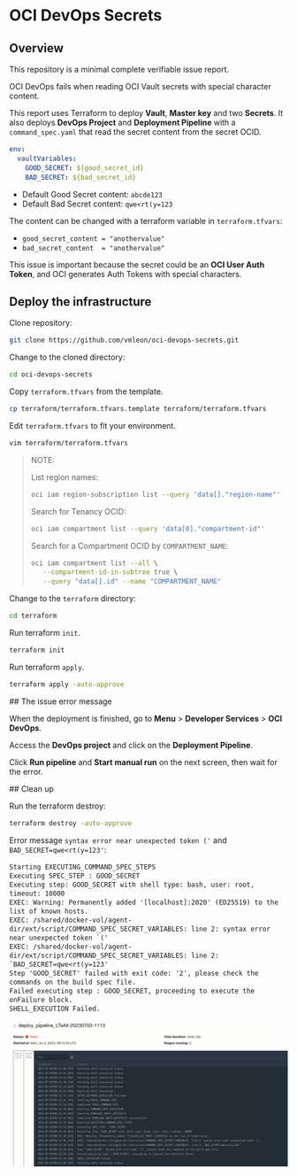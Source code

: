 # OCI DevOps Secrets

## Overview

This repository is a minimal complete verifiable issue report.

OCI DevOps fails when reading OCI Vault secrets with special character content.

This report uses Terraform to deploy **Vault**, **Master key** and two **Secrets**. It also deploys **DevOps Project** and **Deployment Pipeline** with a `command_spec.yaml` that read the secret content from the secret OCID.

```yaml
env:
  vaultVariables:
    GOOD_SECRET: ${good_secret_id}
    BAD_SECRET: ${bad_secret_id}
```

- Default Good Secret content: `abcde123`
- Default Bad Secret content: `qwe<rt(y=123`

The content can be changed with a terraform variable in `terraform.tfvars`:
- `good_secret_content = "anothervalue"`
- `bad_secret_content  = "anothervalue"`

This issue is important because the secret could be an **OCI User Auth Token**, and OCI generates Auth Tokens with special characters.

## Deploy the infrastructure

Clone repository:

```bash
git clone https://github.com/vmleon/oci-devops-secrets.git
```

Change to the cloned directory:

```bash
cd oci-devops-secrets
```

Copy `terraform.tfvars` from the template.

```bash
cp terraform/terraform.tfvars.template terraform/terraform.tfvars
```

Edit `terraform.tfvars` to fit your environment.

```bash
vim terraform/terraform.tfvars
```

> 
> NOTE:
>
> List region names:
> ```bash
> oci iam region-subscription list --query 'data[]."region-name"'
> ```
> 
> Search for Tenancy OCID:
> ```bash
> oci iam compartment list --query 'data[0]."compartment-id"'
> ```
> 
> Search for a Compartment OCID by `COMPARTMENT_NAME`:
> ```bash
> oci iam compartment list --all \
>    --compartment-id-in-subtree true \
>    --query "data[].id" --name "COMPARTMENT_NAME"
> ```
> 


Change to the `terraform` directory:

```bash
cd terraform
```

Run terraform `init`.

```bash
terraform init
```

Run terraform `apply`.

```bash
terraform apply -auto-approve
```

## The issue error message

When the deployment is finished, go to **Menu** > **Developer Services** > **OCI DevOps**.

Access the **DevOps project** and click on the **Deployment Pipeline**.

Click **Run pipeline** and **Start manual run** on the next screen, then wait for the error.

## Clean up

Run the terraform destroy:

```bash
terraform destroy -auto-approve
```

Error message `syntax error near unexpected token ('` and `BAD_SECRET=qwe<rt(y=123'`:
```
Starting EXECUTING_COMMAND_SPEC_STEPS   
Executing SPEC_STEP : GOOD_SECRET   
Executing step: GOOD_SECRET with shell type: bash, user: root, timeout: 10000   
EXEC: Warning: Permanently added '[localhost]:2020' (ED25519) to the list of known hosts.   
EXEC: /shared/docker-vol/agent-dir/ext/script/COMMAND_SPEC_SECRET_VARIABLES: line 2: syntax error near unexpected token `('   
EXEC: /shared/docker-vol/agent-dir/ext/script/COMMAND_SPEC_SECRET_VARIABLES: line 2: `BAD_SECRET=qwe<rt(y=123'   
Step 'GOOD_SECRET' failed with exit code: '2', please check the commands on the build spec file.   
Failed executing step : GOOD_SECRET, proceeding to execute the onFailure block.   
SHELL_EXECUTION Failed.
```

![Error message](images/error.png)